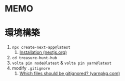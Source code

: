 # MEMO
# 環境構築
1. `npx create-next-app@latest`
   1. [Installation (nextjs.org)](https://nextjs.org/docs/getting-started/installation)
2. `cd treasure-hunt-hub`
3. `volta pin node@latest` & `volta pin yarn@latest`
4. modify `.gitignore`
   1. [Which files should be gitignored? (yarnpkg.com)](https://yarnpkg.com/getting-started/qa#which-files-should-be-gitignored)
